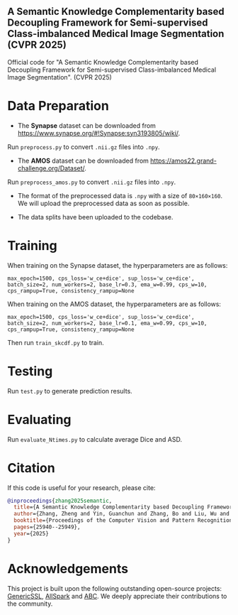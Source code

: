 ## A Semantic Knowledge Complementarity based Decoupling Framework for Semi-supervised Class-imbalanced Medical Image Segmentation (CVPR 2025)
Official code for "A Semantic Knowledge Complementarity based Decoupling Framework
for Semi-supervised Class-imbalanced Medical Image Segmentation". (CVPR 2025)
# Data Preparation

- The **Synapse** dataset can be downloaded from <https://www.synapse.org/#!Synapse:syn3193805/wiki/>.

Run ```preprocess.py``` to convert ```.nii.gz``` files into ```.npy```.

- The **AMOS** dataset can be downloaded from <https://amos22.grand-challenge.org/Dataset/>.

Run  ```preprocess_amos.py``` to convert ```.nii.gz``` files into ```.npy```.

- The format of the preprocessed data is ```.npy``` with a size of ```80×160×160```. We will upload the preprocessed data as soon as possible.

- The data splits have been uploaded to the codebase.

# Training

When training on the Synapse dataset, the hyperparameters are as follows:
```
max_epoch=1500, cps_loss='w_ce+dice', sup_loss='w_ce+dice', batch_size=2, num_workers=2, base_lr=0.3, ema_w=0.99, cps_w=10, cps_rampup=True, consistency_rampup=None
```
When training on the AMOS dataset, the hyperparameters are as follows:
```
max_epoch=1500, cps_loss='w_ce+dice', sup_loss='w_ce+dice', batch_size=2, num_workers=2, base_lr=0.1, ema_w=0.99, cps_w=10, cps_rampup=True, consistency_rampup=None
```
Then run ```train_skcdf.py``` to train.
# Testing
Run ```test.py``` to generate prediction results.
# Evaluating
Run ```evaluate_Ntimes.py```  to calculate average Dice and ASD.


# Citation
If this code is useful for your research, please cite:
```bibtex
@inproceedings{zhang2025semantic,
  title={A Semantic Knowledge Complementarity based Decoupling Framework for Semi-supervised Class-imbalanced Medical Image Segmentation},
  author={Zhang, Zheng and Yin, Guanchun and Zhang, Bo and Liu, Wu and Zhou, Xiuzhuang and Wang, Wendong},
  booktitle={Proceedings of the Computer Vision and Pattern Recognition Conference},
  pages={25940--25949},
  year={2025}
}
```
# Acknowledgements
This project is built upon the following outstanding open-source projects: [GenericSSL](https://github.com/xmed-lab/GenericSSL), [AllSpark](https://github.com/xmed-lab/AllSpark) and [ABC](https://github.com/LeeHyuck/ABC). We deeply appreciate their contributions to the community.
